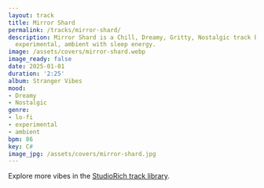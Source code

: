 ```yaml
---
layout: track
title: Mirror Shard
permalink: /tracks/mirror-shard/
description: Mirror Shard is a Chill, Dreamy, Gritty, Nostalgic track blending lo-fi,
  experimental, ambient with sleep energy.
image: /assets/covers/mirror-shard.webp
image_ready: false
date: 2025-01-01
duration: '2:25'
album: Stranger Vibes
mood:
- Dreamy
- Nostalgic
genre:
- lo-fi
- experimental
- ambient
bpm: 86
key: C#
image_jpg: /assets/covers/mirror-shard.jpg
---
```


Explore more vibes in the [StudioRich track library](/tracks/).
